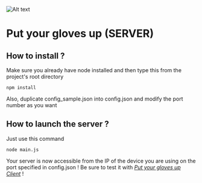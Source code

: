 [splash]: http://img15.hostingpics.net/pics/783169putyourglovesupserver.jpg
![Alt text][splash]

# Put your gloves up (SERVER)

## How to install ?

Make sure you already have node installed and then type this from the project's root directory

    npm install

Also, duplicate config_sample.json into config.json and modify the port number as you want
 
## How to launch the server ?

Just use this command

    node main.js

Your server is now accessible from the IP of the device you are using on the port specified in config.json ! Be sure to test it with [_Put your gloves up Client_](https://github.com/put-your-gloves-up/workshop-client) !